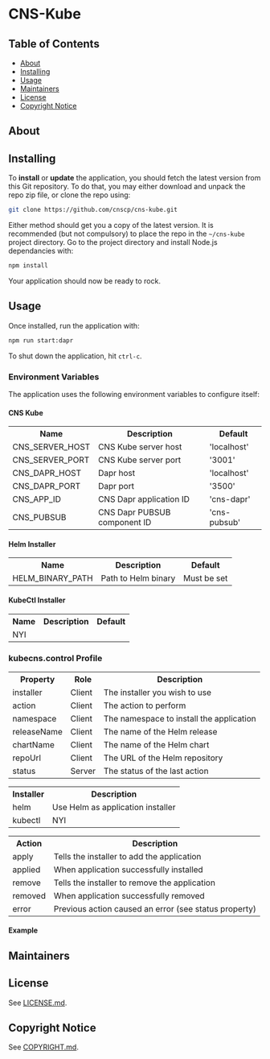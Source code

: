 # CNS-Kube

## Table of Contents

- [About](#about)
- [Installing](#installing)
- [Usage](#usage)
- [Maintainers](#maintainers)
- [License](#license)
- [Copyright Notice](#copyright-notice)

## About

## Installing

To **install** or **update** the application, you should fetch the latest version from this Git repository. To do that, you may either download and unpack the repo zip file, or clone the repo using:

```sh
git clone https://github.com/cnscp/cns-kube.git
```

Either method should get you a copy of the latest version. It is recommended (but not compulsory) to place the repo in the `~/cns-kube` project directory. Go to the project directory and install Node.js dependancies with:

```sh
npm install
```

Your application should now be ready to rock.

## Usage

Once installed, run the application with:

```sh
npm run start:dapr
```

To shut down the application, hit `ctrl-c`.

### Environment Variables

The application uses the following environment variables to configure itself:

#### CNS Kube

<table>
  <tr><th>Name</th><th>Description</th><th>Default</th></tr>
  <tr><td>CNS_SERVER_HOST</td><td>CNS Kube server host</td><td>'localhost'</td></tr>
  <tr><td>CNS_SERVER_PORT</td><td>CNS Kube server port</td><td>'3001'</td></tr>
  <tr><td>CNS_DAPR_HOST</td><td>Dapr host</td><td>'localhost'</td></tr>
  <tr><td>CNS_DAPR_PORT</td><td>Dapr port</td><td>'3500'</td></tr>
  <tr><td>CNS_APP_ID</td><td>CNS Dapr application ID</td><td>'cns-dapr'</td></tr>
  <tr><td>CNS_PUBSUB</td><td>CNS Dapr PUBSUB component ID</td><td>'cns-pubsub'</td></tr>
</table>

#### Helm Installer

<table>
  <tr><th>Name</th><th>Description</th><th>Default</th></tr>
  <tr><td>HELM_BINARY_PATH</td><td>Path to Helm binary</td><td>Must be set</td></tr>
</table>

#### KubeCtl Installer

<table>
  <tr><th>Name</th><th>Description</th><th>Default</th></tr>
  <tr><td colspan="3">NYI</td></tr>
</table>

### kubecns.control Profile

<table>
  <tr><th>Property</th><th>Role</th><th>Description</th></tr>
  <tr><td>installer</td><td>Client</td><td>The installer you wish to use</td></tr>
  <tr><td>action</td><td>Client</td><td>The action to perform</td></tr>
  <tr><td>namespace</td><td>Client</td><td>The namespace to install the application</td></tr>
  <tr><td>releaseName</td><td>Client</td><td>The name of the Helm release</td></tr>
  <tr><td>chartName</td><td>Client</td><td>The name of the Helm chart</td></tr>
  <tr><td>repoUrl</td><td>Client</td><td>The URL of the Helm repository</td></tr>
  <tr><td>status</td><td>Server</td><td>The status of the last action</td></tr>
</table>

<table>
  <tr><th>Installer</th><th>Description</th></tr>
  <tr><td>helm</td><td>Use Helm as application installer</td></tr>
  <tr><td>kubectl</td><td>NYI</td></tr>
</table>

<table>
  <tr><th>Action</th><th>Description</th></tr>
  <tr><td>apply</td><td>Tells the installer to add the application</td></tr>
  <tr><td>applied</td><td>When application successfully installed</td></tr>
  <tr><td>remove</td><td>Tells the installer to remove the application</td></tr>
  <tr><td>removed</td><td>When application successfully removed</td></tr>
  <tr><td>error</td><td>Previous action caused an error (see status property)</td></tr>
</table>

#### Example



## Maintainers

## License

See [LICENSE.md](./LICENSE.md).

## Copyright Notice

See [COPYRIGHT.md](./COPYRIGHT.md).
